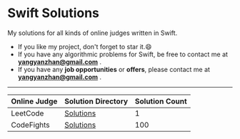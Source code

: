 # Swift Solutions
My solutions for all kinds of online judges written in Swift.

* If you like my project, don't forget to star it.:smile:
* If you have any algorithmic problems for Swift, be free to contact me at **yangyanzhan@gmail.com** .
* If you have any **job opportunities** or **offers**, please contact me at **yangyanzhan@gmail.com** .

---

| Online Judge | Solution Directory | Solution Count |
|---| ----- | -------- |
| LeetCode | [Solutions](https://github.com/yangyanzhan/Swift-Solutions/tree/master/solutions/leetcode) | 1 |
| CodeFights | [Solutions](https://github.com/yangyanzhan/Swift-Solutions/tree/master/solutions/codefights) | 100 |
